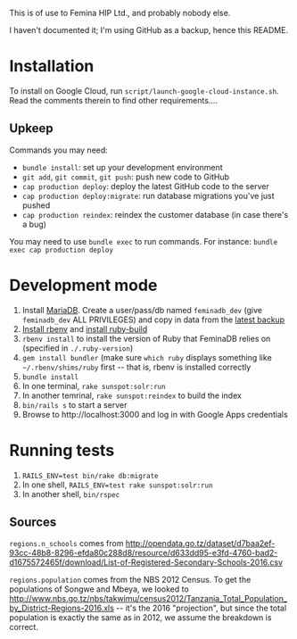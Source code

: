 This is of use to Femina HIP Ltd., and probably nobody else.

I haven't documented it; I'm using GitHub as a backup, hence this README.

Installation
============

To install on Google Cloud, run `script/launch-google-cloud-instance.sh`. Read
the comments therein to find other requirements....

Upkeep
------

Commands you may need:

* `bundle install`: set up your development environment
* `git add`, `git commit`, `git push`: push new code to GitHub
* `cap production deploy`: deploy the latest GitHub code to the server
* `cap production deploy:migrate`: run database migrations you've just pushed
* `cap production reindex`: reindex the customer database (in case there's a bug)

You may need to use `bundle exec` to run commands. For instance:
`bundle exec cap production deploy`

Development mode
================

1. Install [MariaDB](https://mariadb.org/). Create a user/pass/db named
   `feminadb_dev` (give `feminadb_dev` ALL PRIVILEGES) and copy in data from the
   [latest backup](https://console.cloud.google.com/storage/browser/feminadb-backups/?project=feminadb)
2. [Install rbenv](https://github.com/rbenv/rbenv#installation) and
   [install ruby-build](https://github.com/rbenv/ruby-build#installation)
3. `rbenv install` to install the version of Ruby that FeminaDB relies on
   (specified in `./.ruby-version`)
4. `gem install bundler` (make sure `which ruby` displays something like
   `~/.rbenv/shims/ruby` first -- that is, rbenv is installed correctly
5. `bundle install`
6. In one terminal, `rake sunspot:solr:run`
7. In another temrinal, `rake sunspot:reindex` to build the index
8. `bin/rails s` to start a server
9. Browse to http://localhost:3000 and log in with Google Apps credentials

Running tests
=============

1. `RAILS_ENV=test bin/rake db:migrate`
1. In one shell, `RAILS_ENV=test rake sunspot:solr:run`
1. In another shell, `bin/rspec`

Sources
-------

`regions.n_schools` comes from http://opendata.go.tz/dataset/d7baa2ef-93cc-48b8-8296-efda80c288d8/resource/d633dd95-e3fd-4760-bad2-d1675572465f/download/List-of-Registered-Secondary-Schools-2016.csv

`regions.population` comes from the NBS 2012 Census. To get the populations of
Songwe and Mbeya, we looked to http://www.nbs.go.tz/nbs/takwimu/census2012/Tanzania_Total_Population_by_District-Regions-2016.xls
-- it's the 2016 "projection", but since the total population is exactly the
same as in 2012, we assume the breakdown is correct.
